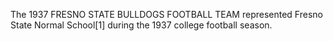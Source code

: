 The 1937 FRESNO STATE BULLDOGS FOOTBALL TEAM represented Fresno State Normal School[1] during the 1937 college football season.
